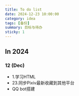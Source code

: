 ```yaml
---
title: To do list
date: 2024-12-23 10:00:00
category: idea
tags: [备份]
summary: 目标与待办
sticky: 1
---
```


## In 2024

### 12 (Dec)

- 1.学习HTML
- 23.同步Pixiv最新收藏到其他平台
- QQ bot搭建
